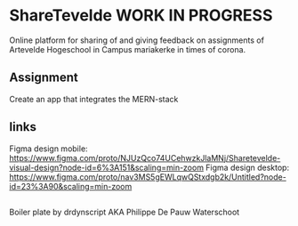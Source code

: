# ShareTevelde WORK IN PROGRESS

Online platform for sharing of and giving feedback on assignments of Artevelde Hogeschool in Campus mariakerke in times of corona.


## Assignment 
Create an app that integrates the MERN-stack

## links
Figma design mobile: https://www.figma.com/proto/NJUzQco74UCehwzkJlaMNj/Sharetevelde-visual-design?node-id=6%3A151&scaling=min-zoom
Figma design desktop: https://www.figma.com/proto/nav3MS5gEWLqwQStxdgb2k/Untitled?node-id=23%3A90&scaling=min-zoom

##
Boiler plate by drdynscript AKA Philippe De Pauw Waterschoot
